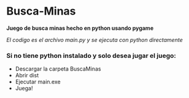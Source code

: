 # Busca-Minas
**Juego de busca minas hecho en python usando pygame**

*El codigo es el archivo main.py y se ejecuta con python directamente*

### Si no tiene python instalado y solo desea jugar el juego:
- Descargar la carpeta BuscaMinas
- Abrir dist
- Ejecutar main.exe
- Juega!
